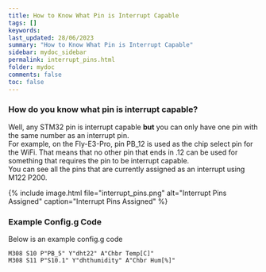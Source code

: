```yaml
---
title: How to Know What Pin is Interrupt Capable
tags: []
keywords: 
last_updated: 28/06/2023
summary: "How to Know What Pin is Interrupt Capable"
sidebar: mydoc_sidebar
permalink: interrupt_pins.html
folder: mydoc
comments: false
toc: false
---
```


### How do you know what pin is interrupt capable? 
Well, any STM32 pin is interrupt capable **but** you can only have one pin with the same number as an interrupt pin.  
For example, on the Fly-E3-Pro, pin PB_12 is used as the chip select pin for the WiFi. That means that no other pin that ends in .12 can be used for something that requires the pin to be interrupt capable.  
You can see all the pins that are currently assigned as an interrupt using M122 P200.  

{% include image.html file="interrupt_pins.png" alt="Interrupt Pins Assigned" caption="Interrupt Pins Assigned" %}

### Example Config.g Code

Below is an example config.g code

```
M308 S10 P"PB_5" Y"dht22" A"Chbr Temp[C]"
M308 S11 P"S10.1" Y"dhthumidity" A"Chbr Hum[%]"
```